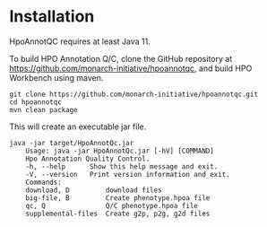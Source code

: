 
# Installation

HpoAnnotQC requires at least Java 11.

To build HPO Annotation Q/C, clone the GitHub repository at
https://github.com/monarch-initiative/hpoannotqc, and build HPO Workbench using maven. 

``` shell
git clone https://github.com/monarch-initiative/hpoannotqc.git
cd hpoannotqc
mvn clean package
```

This will create an executable jar file.  

``` shell
java -jar target/HpoAnnotQc.jar
    Usage: java -jar HpoAnnotQc.jar [-hV] [COMMAND]
    Hpo Annotation Quality Control.
    -h, --help      Show this help message and exit.
    -V, --version   Print version information and exit.
    Commands:
    download, D         download files
    big-file, B         Create phenotype.hpoa file
    qc, Q               Q/C phenotype.hpoa file
    supplemental-files  Create g2p, p2g, g2d files
```

